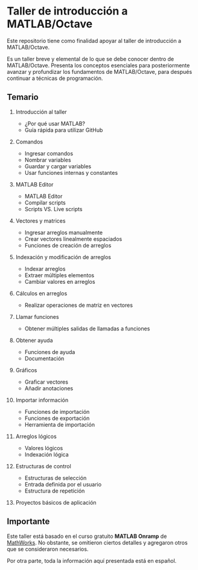 # Taller de introducción a MATLAB/Octave

Este repositorio tiene como finalidad apoyar al taller de introducción a MATLAB/Octave.

Es un taller breve y elemental de lo que se debe conocer dentro de MATLAB/Octave. Presenta los conceptos esenciales para posteriormente avanzar y profundizar los fundamentos de MATLAB/Octave, para después continuar a técnicas de programación.

## Temario
1. Introducción al taller
	- ¿Por qué usar MATLAB?
	- Guía rápida para utilizar GitHub

2. Comandos
	- Ingresar comandos
	- Nombrar variables
	- Guardar y cargar variables
	- Usar funciones internas y constantes

3. MATLAB Editor
	- MATLAB Editor
	- Compilar scripts
	- Scripts VS. Live scripts

4. Vectores y matrices
	- Ingresar arreglos manualmente
	- Crear vectores linealmente espaciados
	- Funciones de creación de arreglos

5. Indexación y modificación de arreglos
	- Indexar arreglos
	- Extraer múltiples elementos
	- Cambiar valores en arreglos

6. Cálculos en arreglos
	- Realizar operaciones de matriz en vectores

7. Llamar funciones
	- Obtener múltiples salidas de llamadas a funciones

8. Obtener ayuda
	- Funciones de ayuda
	- Documentación

9. Gráficos
	- Graficar vectores
	- Añadir anotaciones

10. Importar información
	- Funciones de importación
	- Funciones de exportación
	- Herramienta de importación

11. Arreglos lógicos
	- Valores lógicos
	- Indexación lógica

12. Estructuras de control
	- Estructuras de selección
	- Entrada definida por el usuario
	- Estructura de repetición

13. Proyectos básicos de aplicación

## Importante
Este taller está basado en el curso gratuito **MATLAB Onramp** de [MathWorks](http://mathworks.com "MathWorks"). No obstante, se omitieron ciertos detalles y agregaron otros que se consideraron necesarios.

Por otra parte, toda la información aquí presentada está en español.

